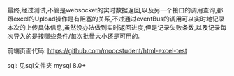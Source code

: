 最终,经过测试,不管是websocket的实时数据返回,以及另一个接口的调用查询,都跟excel的Upload操作是有阻塞的关系,不过通过eventBus的调用可以实时地记录本次的上传具体信息,虽然没办法做到实时返回进度,但是记录失败条数,以及记录每次导入的是按哪些条件/每次批量大小还是可用的.

前端页面代码: https://github.com/moocstudent/html-excel-test

sql:
见sql文件夹
mysql 8.0+
